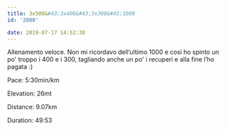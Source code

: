 ```yaml
---
title: 3x500&#43;3x400&#43;3x300&#43;1000
id: '2080'

date: 2019-07-17 14:52:38
---
```


Allenamento veloce. Non mi ricordavo dell’ultimo 1000 e così ho spinto un po' troppo i 400 e i 300, tagliando anche un po' i recuperi e alla fine l’ho pagata :)

Pace: 5:30min/km

Elevation: 26mt

Distance: 9.07km

Duration: 49:53

<!-- ![image](/images/2021/08/20190717-activity-map_hud8b5ddb2cf999f8cc892191bf2bcbb5c_81410_700x0_resize_box_3.png) -->
